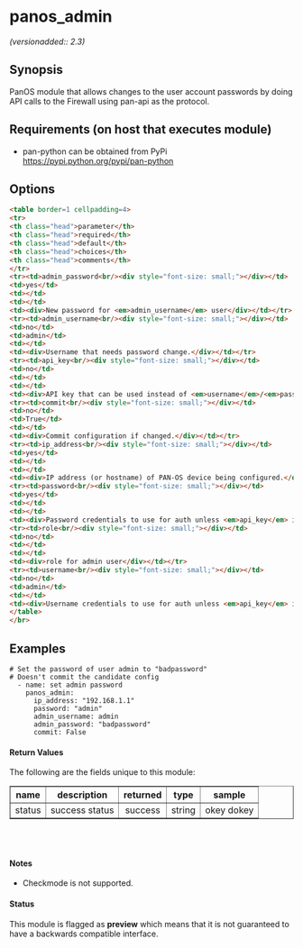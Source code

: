 # panos_admin

_(versionadded:: 2.3)_


## Synopsis

PanOS module that allows changes to the user account passwords by doing API calls to the Firewall using pan-api as the protocol.


## Requirements (on host that executes module)

- pan-python can be obtained from PyPi https://pypi.python.org/pypi/pan-python

## Options

```html
<table border=1 cellpadding=4>
<tr>
<th class="head">parameter</th>
<th class="head">required</th>
<th class="head">default</th>
<th class="head">choices</th>
<th class="head">comments</th>
</tr>
<tr><td>admin_password<br/><div style="font-size: small;"></div></td>
<td>yes</td>
<td></td>
<td></td>
<td><div>New password for <em>admin_username</em> user</div></td></tr>
<tr><td>admin_username<br/><div style="font-size: small;"></div></td>
<td>no</td>
<td>admin</td>
<td></td>
<td><div>Username that needs password change.</div></td></tr>
<tr><td>api_key<br/><div style="font-size: small;"></div></td>
<td>no</td>
<td></td>
<td></td>
<td><div>API key that can be used instead of <em>username</em>/<em>password</em> credentials.</div></td></tr>
<tr><td>commit<br/><div style="font-size: small;"></div></td>
<td>no</td>
<td>True</td>
<td></td>
<td><div>Commit configuration if changed.</div></td></tr>
<tr><td>ip_address<br/><div style="font-size: small;"></div></td>
<td>yes</td>
<td></td>
<td></td>
<td><div>IP address (or hostname) of PAN-OS device being configured.</div></td></tr>
<tr><td>password<br/><div style="font-size: small;"></div></td>
<td>yes</td>
<td></td>
<td></td>
<td><div>Password credentials to use for auth unless <em>api_key</em> is set.</div></td></tr>
<tr><td>role<br/><div style="font-size: small;"></div></td>
<td>no</td>
<td></td>
<td></td>
<td><div>role for admin user</div></td></tr>
<tr><td>username<br/><div style="font-size: small;"></div></td>
<td>no</td>
<td>admin</td>
<td></td>
<td><div>Username credentials to use for auth unless <em>api_key</em> is set.</div></td></tr>
</table>
</br>
```


## Examples

    # Set the password of user admin to "badpassword"
    # Doesn't commit the candidate config
      - name: set admin password
        panos_admin:
          ip_address: "192.168.1.1"
          password: "admin"
          admin_username: admin
          admin_password: "badpassword"
          commit: False
#### Return Values

The following are the fields unique to this module:

<table border=1 cellpadding=4>
<tr>
<th class="head">name</th>
<th class="head">description</th>
<th class="head">returned</th>
<th class="head">type</th>
<th class="head">sample</th>
</tr>

<tr>
    <td> status </td>
    <td> success status </td>
    <td align=center> success </td>
    <td align=center> string </td>
    <td align=center> okey dokey </td>
</tr>

</table>
</br></br>

#### Notes

- Checkmode is not supported.



#### Status

This module is flagged as **preview** which means that it is not guaranteed to have a backwards compatible interface.
